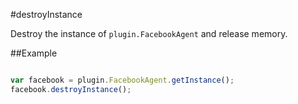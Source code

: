 #destroyInstance

Destroy the instance of `plugin.FacebookAgent` and release memory.

##Example

```javascript

var facebook = plugin.FacebookAgent.getInstance();
facebook.destroyInstance();
```
